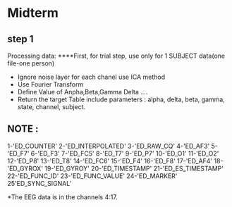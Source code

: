 # Midterm
## step 1 
Processing data: 
****First, for trial step, use only for 1 SUBJECT data(one file-one person) 
- Ignore noise layer for each chanel use ICA method 
- Use Fourier Transform
- Define Value of Anpha,Beta,Gamma Delta ....
- Return the target Table include parameters : alpha,	delta,	beta,	gamma,	state,	channel,	subject.
  
## NOTE :
  1-'ED_COUNTER'
2-'ED_INTERPOLATED'
3-'ED_RAW_CQ'
4-'ED_AF3'
5-'ED_F7'
6-'ED_F3'
7-'ED_FC5'
8-'ED_T7'
9-'ED_P7'
10-'ED_O1'
11-'ED_O2'
12-'ED_P8'
13-'ED_T8'
14-'ED_FC6'
15-'ED_F4'
16-'ED_F8'
17-'ED_AF4'
18-'ED_GYROX'
19-'ED_GYROY'
20-'ED_TIMESTAMP'
21-'ED_ES_TIMESTAMP'
22-'ED_FUNC_ID'
23-'ED_FUNC_VALUE'
24-'ED_MARKER'
25'ED_SYNC_SIGNAL'

*The EEG data is in the channels 4:17.
